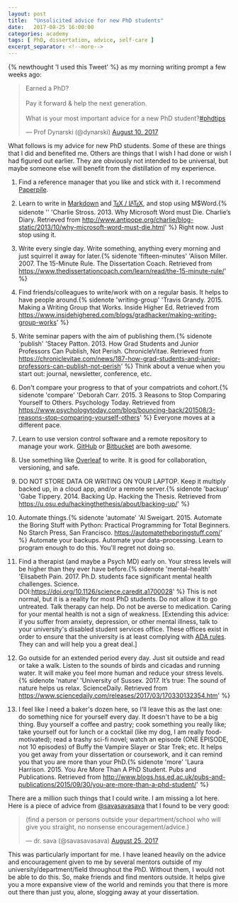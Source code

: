 ```yaml
---
layout: post
title:  "Unsolicited advice for new PhD students"
date:   2017-08-25 16:00:00
categories: academy
tags: [ PhD, dissertation, advice, self-care ]
excerpt_separator: <!--more-->
---
```


{% newthought 'I used this Tweet' %}  as my morning writing prompt a few weeks ago:  

<blockquote class="twitter-tweet" data-lang="en"><p lang="en" dir="ltr">Earned a PhD? <br><br>Pay it forward &amp; help the next generation.<br><br>What is your most important advice for a new PhD student?<a href="https://twitter.com/hashtag/phdtips?src=hash">#phdtips</a></p>&mdash; Prof Dynarski (@dynarski) <a href="https://twitter.com/dynarski/status/895690052616978432">August 10, 2017</a></blockquote>
<script async src="//platform.twitter.com/widgets.js" charset="utf-8"></script>

What follows is my advice for new PhD students. Some of these are things that I did and benefited me. Others are things that I wish I had done or wish I had figured out earlier. They are obviously not intended to be universal, but maybe someone else will benefit from the distillation of my experience. 

<!--more-->

1. Find a reference manager that you like and stick with it. I recommend [Paperpile](paperpile.com).

2. Learn to write in [Markdown](https://www.markdowntutorial.com/) and [T<sub style="vertical-align: -0.5ex; margin-left: -0.1667em; margin-right: -0.125em;">E</sub>X / L<sup style="font-size: 0.85em; vertical-align: 0.15em; margin-left: -0.36em; margin-right: -0.15em;">A</sup>T<sub style="vertical-align: -0.5ex; margin-left: -0.1667em; margin-right: -0.125em;">E</sub>X](https://www.latex-project.org/), and stop using M$Word.{% sidenote '' 'Charlie Stross. 2013. Why Microsoft Word must Die. Charlie’s Diary. Retrieved from http://www.antipope.org/charlie/blog-static/2013/10/why-microsoft-word-must-die.html' %} Right now. Just stop using it.

3. Write every single day. Write something, anything every morning and just squirrel it away for later.{% sidenote 'fifteen-minutes' 'Alison Miller. 2007. The 15-Minute Rule. The Dissertation Coach. Retrieved from https://www.thedissertationcoach.com/learn/read/the-15-minute-rule/' %}

4. Find friends/colleagues to write/work with on a regular basis. It helps to have people around.{% sidenote 'writing-group' 'Travis Grandy. 2015. Making a Writing Group that Works. Inside Higher Ed. Retrieved from https://www.insidehighered.com/blogs/gradhacker/making-writing-group-works' %}

5. Write seminar papers with the aim of publishing them.{% sidenote 'publish' 'Stacey Patton. 2013. How Grad Students and Junior Professors Can Publish, Not Perish. ChronicleVitae. Retrieved from https://chroniclevitae.com/news/187-how-grad-students-and-junior-professors-can-publish-not-perish' %} Think about a venue when you start out: journal, newsletter, conference, etc.

6. Don't compare your progress to that of your compatriots and cohort.{% sidenote 'compare' 'Deborah Carr. 2015. 3 Reasons to Stop Comparing Yourself to Others. Psychology Today. Retrieved from https://www.psychologytoday.com/blog/bouncing-back/201508/3-reasons-stop-comparing-yourself-others' %} Everyone moves at a different pace.

7. Learn to use version control software and a remote repository to manage your work. [GitHub](https://github.com) or [Bitbucket](https://bitbucket.org) are both awesome.

8. Use something like [Overleaf](https://www.overleaf.com) to write. It is good for collaboration, versioning, and safe.

9. DO NOT STORE DATA OR WRITING ON YOUR LAPTOP. Keep it multiply backed up, in a cloud app, and/or a remote server.{% sidenote 'backup' 'Gabe Tippery. 2014. Backing Up. Hacking the Thesis. Retrieved from https://u.osu.edu/hackingthethesis/about/backing-up/' %}

10. Automate things.{% sidenote 'automate' 'Al Sweigart. 2015. Automate the Boring Stuff with Python: Practical Programming for Total Beginners. No Starch Press, San Francisco. https://automatetheboringstuff.com/' %} Automate your backups. Automate your data-processing. Learn to program enough to do this. You'll regret not doing so.

11. Find a therapist (and maybe a Psych MD) early on. Your stress levels will be higher than they ever have before.{% sidenote 'mental-health' 'Elisabeth Pain. 2017. Ph.D. students face significant mental health challenges. Science. DOI:https://doi.org/10.1126/science.caredit.a1700028' %} This is not normal, but it is a reality for most PhD students. Do not allow it to go untreated. Talk therapy can help. Do not be averse to medication. Caring for your mental health is not a sign of weakness. \[Extending this advice: if you suffer from anxiety, depression, or other mental illness, talk to your university's disabled student services office. These offices exist in order to ensure that the university is at least complying with [ADA rules](https://www.ada.gov/2010_regs.htm). They can and will help you a great deal.\]

12. Go outside for an extended period every day. Just sit outside and read or take a walk. Listen to the sounds of birds and cicadas and running water. It will make you feel more human and reduce your stress levels.{% sidenote 'nature' 'University of Sussex. 2017. It’s true: The sound of nature helps us relax. ScienceDaily. Retrieved from https://www.sciencedaily.com/releases/2017/03/170330132354.htm' %} 

13. I feel like I need a baker's dozen here, so I'll leave this as the last one: do something nice for yourself every day. It doesn't have to be a big thing. Buy yourself a coffee and pastry; cook something you really like; take yourself out for lunch or a cocktail (like my dog, I am really food-motivated); read a trashy sci-fi novel; watch an episode (ONE EPISODE, not 10 episodes) of Buffy the Vampire Slayer or Star Trek; etc. It helps you get away from your dissertation or coursework, and it can remind you that you are more than your PhD.{% sidenote 'more' 'Laura Harrison. 2015. You Are More Than A PhD Student. Pubs and Publications. Retrieved from http://www.blogs.hss.ed.ac.uk/pubs-and-publications/2015/09/30/you-are-more-than-a-phd-student/' %}

There are a million such things that I could write. I am missing a lot here. Here is a piece of advice from [@savasavasava](https://twitter.com/savasavasava) that I found to be very good: 

<blockquote class="twitter-tweet" data-conversation="none" data-lang="en"><p lang="en" dir="ltr">(find a person or persons outside your department/school who will give you straight, no nonsense encouragement/advice.)</p>&mdash; dr. sava (@savasavasava) <a href="https://twitter.com/savasavasava/status/901160999780327425">August 25, 2017</a></blockquote>
<script async src="//platform.twitter.com/widgets.js" charset="utf-8"></script>

This was particularly important for me. I have leaned heavily on the advice and encouragement given to me by several mentors outside of my university/department/field throughout the PhD. Without them, I would not be able to do this. So, make friends and find mentors outside. It helps give you a more expansive view of the world and reminds you that there is more out there than just you, alone, slogging away at your dissertation.
